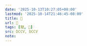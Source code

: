 ```yaml
---
date: '2025-10-13T10:27:05+08:00'
lastmod: '2025-10-14T21:46:45-08:00'
title: 􃯏
url: 􃯏
tags: [靆, 𩃠]
src: DCCV, DCCV
note:
---
```

